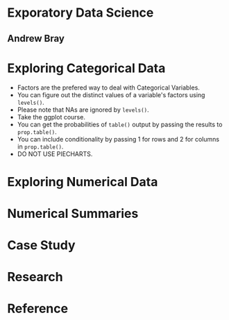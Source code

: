 # Exporatory Data Science
## Andrew Bray

# Exploring Categorical Data
- Factors are the prefered way to deal with Categorical Variables.
- You can figure out the distinct values of a variable's factors using `levels()`.
- Please note that NAs are ignored by `levels()`.
- Take the ggplot course.
- You can get the probabilities of `table()` output by passing the results to `prop.table()`.
- You can include conditionality by passing 1 for rows and 2 for columns in `prop.table()`.
- DO NOT USE PIECHARTS.


# Exploring Numerical Data
# Numerical Summaries
# Case Study


# Research

# Reference
